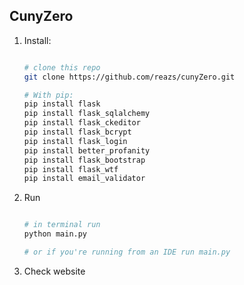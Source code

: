 ## CunyZero

1. Install:
    
    ```bash
    
    # clone this repo
    git clone https://github.com/reazs/cunyZero.git
    
    # With pip:
    pip install flask
    pip install flask_sqlalchemy
    pip install flask_ckeditor
    pip install flask_bcrypt
    pip install flask_login
    pip install better_profanity
    pip install flask_bootstrap
    pip install flask_wtf
    pip install email_validator
   ```
 
    
1. Run
    
    ```bash
    
    # in terminal run
    python main.py
    
    # or if you're running from an IDE run main.py
   
    ```

1. Check website
   ```bash
    
   ```
